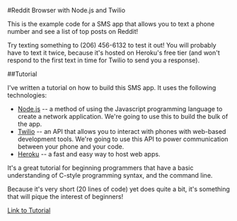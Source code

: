 #Reddit Browser with Node.js and Twilio

This is the example code for a SMS app that allows you to text a phone number and see a list of top posts on Reddit!

Try texting something to (206) 456-6132 to test it out! You will probably have to text it twice, because it's hosted on Heroku's free tier (and won't respond to the first text in time for Twilio to send you a response). 

##Tutorial

I've written a tutorial on how to build this SMS app. It uses the following technologies:

* [Node.js](http://nodejs.org) -- a method of using the Javascript programming language to create a network application. We're going to use this to build the bulk of the app. 
* [Twilio](http://twilio.com/) -- an API that allows you to interact with phones with web-based development tools. We're going to use this API to power communication between your phone and your code. 
* [Heroku](http://heroku.com/) -- a fast and easy way to host web apps. 

It's a great tutorial for beginning programmers that have a basic understanding of C-style programming syntax, and the command line. 

Because it's very short (20 lines of code) yet does quite a bit, it's something that will pique the interest of beginners! 

[Link to Tutorial](http://blog.studentrnd.org/post/36041434495/tutorial-creating-a-reddit-browser-with-node-js-and)